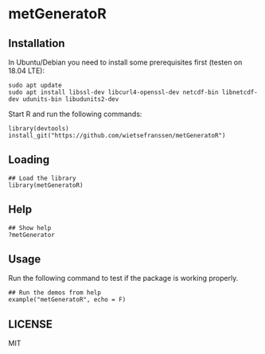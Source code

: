 # metGeneratoR

## Installation

In Ubuntu/Debian you need to install some prerequisites first (testen on 18.04 LTE):

    sudo apt update
    sudo apt install libssl-dev libcurl4-openssl-dev netcdf-bin libnetcdf-dev udunits-bin libudunits2-dev

Start R and run the following commands:

    library(devtools)
    install_git("https://github.com/wietsefranssen/metGeneratoR")

## Loading

    ## Load the library
    library(metGeneratoR)

## Help

    ## Show help
    ?metGenerator
    
## Usage

Run the following command to test if the package is working properly.

    ## Run the demos from help
    example("metGeneratoR", echo = F)

## LICENSE

MIT
